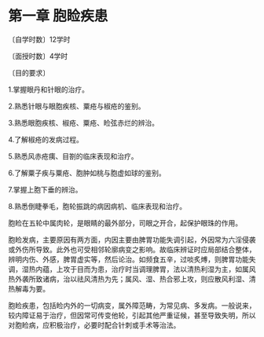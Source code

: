 # 第一章 胞睑疾患

〔自学时数〕12学时  

〔面授时数〕4学时 

〔目的要求〕

1.掌握眼丹和针眼的治疗。

2.熟悉针眼与眼胞疾核、粟疮与椒疮的鉴别。

3.熟悉眼胞疾核、椒疮、粟疮、睑弦赤烂的辨治。

4.了解椒疮的发病过程。

5.熟悉风赤疮痍、目劄的临床表现和治疗。

6.了解粟子疾与粟疮、胞肿如桃与胞虚如球的鉴别。

7.掌握上胞下垂的辨治。

8.熟悉倒睫拳毛，胞轮振跳的病因病机、临床表现和治疗。

胞睑在五轮中属肉轮，是眼睛的最外部分，司眼之开合，起保护眼珠的作用。

胞睑发病，主要原因有两方面，内因主要由脾胃功能失调引起，外因常为六淫侵袭或外伤所导致。此外也可受相邻轮廓病变之影响。故临床辨证时应局部结合整体，辨明内伤、外感，脾胃虚实等，然后论治。如频食五辛，过啖炙煿，则脾胃功能失调，湿热内蕴，上攻于目而为患，治疗时当调理脾胃，法以清热利湿为主，如属风热外袭所致诸病，治以祛风清热为先；属风、湿、热合邪上攻，则应散风利湿、清热解毒为要。

胞睑疾患，包括睑内外的一切病变，属外障范畴，为常见病、多发病。一般说来，较内障证易于治疗，但因常可传变他轮，引起其他严重证候，甚至导致失明，所以对胞睑病，应积极治疗，必要时配合针刺或手术等治法。
